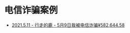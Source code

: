 # 电信诈骗案例

* [2021.5.11 - 行走的鹿 - 5月9日我被电信诈骗¥582,644.58](https://mp.weixin.qq.com/s/3uzQJOQxYn-OvlkNTXjiHQ)

